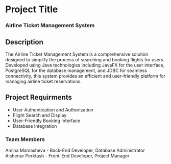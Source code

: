 # Project Title
### Airline Ticket Management System

## Description
The Airline Ticket Management System is a comprehensive solution designed to simplify the process of searching and booking flights for users. Developed using Java technologies including JavaFX for the user interface, PostgreSQL for the database management, and JDBC for seamless connectivity, this system provides an efficient and user-friendly platform for managing airline ticket reservations.

## Project Requirments
* User Authentication and Authorization
* Flight Search and Display
* User-Friendly Booking Interface
* Database Integration

### Team Members
Amina Mamasheva - Back-End Developer, Database Administrator <br> Aishenur Perktash - Front-End Developer, Project Manager
